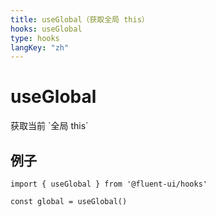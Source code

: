 ```yaml
---
title: useGlobal（获取全局 this）
hooks: useGlobal
type: hooks
langKey: "zh"
---
```


# useGlobal

<p class="description">获取当前 `全局 this`</p>

## 例子

```tsx
import { useGlobal } from '@fluent-ui/hooks'

const global = useGlobal()
```
